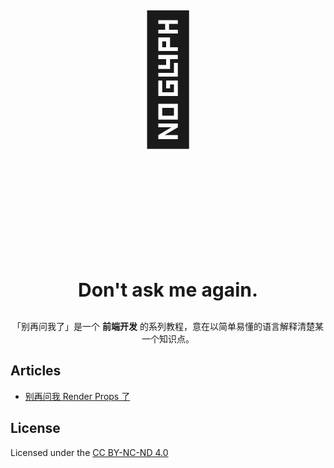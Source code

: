 <p align="center" style="font-size: 200px;">🙉</p>
<p align="center" style="font-size: 30px; font-weight: bold;">Don't ask me again.</p>
<p align="center">「别再问我了」是一个 <b>前端开发</b> 的系列教程，意在以简单易懂的语言解释清楚某一个知识点。</p>

## Articles

- [别再问我 Render Props 了](./articles/dont-ask-me-render-props-again.md)

## License

Licensed under the [CC BY-NC-ND 4.0](https://creativecommons.org/licenses/by-nc-nd/4.0/)